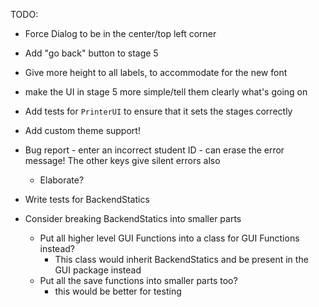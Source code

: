 TODO:

* Force Dialog to be in the center/top left corner
* Add "go back" button to stage 5
* Give more height to all labels, to accommodate for the new font
* make the UI in stage 5 more simple/tell them clearly what's going on
* Add tests for `PrinterUI` to ensure that it sets the stages correctly
* Add custom theme support!
* Bug report - enter an incorrect student ID - can erase the error message! The other keys give silent errors also
    * Elaborate?

* Write tests for BackendStatics
* Consider breaking BackendStatics into smaller parts
  * Put all higher level GUI Functions into a class for GUI Functions instead?
    * This class would inherit BackendStatics and be present in the GUI package instead
  * Put all the save functions into smaller parts too?
    * this would be better for testing
